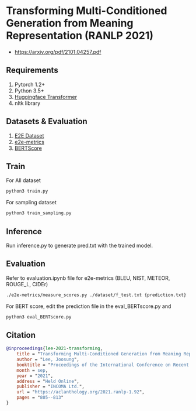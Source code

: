 # Transforming Multi-Conditioned Generation from Meaning Representation (RANLP 2021)
- https://arxiv.org/pdf/2101.04257.pdf 

## Requirements
1. Pytorch 1.2+
2. Python 3.5+
3. [Huggingface Transformer](https://github.com/huggingface/transformers)
4. nltk library

## Datasets & Evaluation
1. [E2E Dataset](https://github.com/tuetschek/e2e-dataset)
2. [e2e-metrics](https://github.com/tuetschek/e2e-metrics)
3. [BERTScore](https://pypi.org/project/bert-score/)

## Train
For All dataset
```bash
python3 train.py
```

For sampling dataset
```bash
python3 train_sampling.py
```

## Inference
Run inference.py to generate pred.txt with the trained model.

## Evaluation
Refer to evaluation.ipynb file for e2e-metrics (BLEU, NIST, METEOR, ROUGE_L, CIDEr)
```bash
./e2e-metrics/measure_scores.py ./dataset/f_test.txt {prediction.txt}
```

For BERT score, edit the prediction file in the eval_BERTscore.py and
```bash
python3 eval_BERTscore.py
```

## Citation

```bibtex
@inproceedings{lee-2021-transforming,
    title = "Transforming Multi-Conditioned Generation from Meaning Representation",
    author = "Lee, Joosung",
    booktitle = "Proceedings of the International Conference on Recent Advances in Natural Language Processing (RANLP 2021)",
    month = sep,
    year = "2021",
    address = "Held Online",
    publisher = "INCOMA Ltd.",
    url = "https://aclanthology.org/2021.ranlp-1.92",
    pages = "805--813"
}
```
